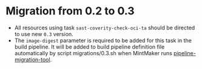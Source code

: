 # Migration from 0.2 to 0.3

- All resources using task `sast-coverity-check-oci-ta` should be directed to use new `0.3` version.
- The `image-digest` parameter is required to be added for this task in the build pipeline. It will be added to build pipeline definition file automatically by script migrations/0.3.sh when MintMaker runs [pipeline-migration-tool](https://github.com/konflux-ci/pipeline-migration-tool).
